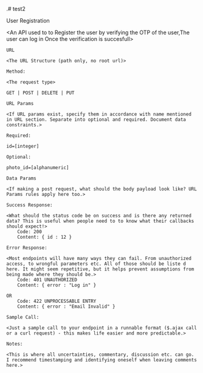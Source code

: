 .# test2

User Registration

<An API used to to Register the user by verifying the OTP of the user,The user can log in Once the verification is succesfull>

    URL
    
    <The URL Structure (path only, no root url)>

    Method:

    <The request type>

    GET | POST | DELETE | PUT

    URL Params

    <If URL params exist, specify them in accordance with name mentioned in URL section. Separate into optional and required. Document data constraints.>

    Required:

    id=[integer]

    Optional:

    photo_id=[alphanumeric]

    Data Params

    <If making a post request, what should the body payload look like? URL Params rules apply here too.>

    Success Response:

    <What should the status code be on success and is there any returned data? This is useful when people need to to know what their callbacks should expect!>
        Code: 200
        Content: { id : 12 }

    Error Response:

    <Most endpoints will have many ways they can fail. From unauthorized access, to wrongful parameters etc. All of those should be liste d here. It might seem repetitive, but it helps prevent assumptions from being made where they should be.>
        Code: 401 UNAUTHORIZED
        Content: { error : "Log in" }

    OR
        Code: 422 UNPROCESSABLE ENTRY
        Content: { error : "Email Invalid" }

    Sample Call:

    <Just a sample call to your endpoint in a runnable format ($.ajax call or a curl request) - this makes life easier and more predictable.>

    Notes:

    <This is where all uncertainties, commentary, discussion etc. can go. I recommend timestamping and identifying oneself when leaving comments here.>
